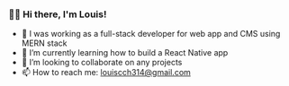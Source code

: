 ### 👋😃 Hi there, I'm Louis!
- 💪 I was working as a full-stack developer for web app and CMS using MERN stack
- 🌱 I’m currently learning how to build a React Native app
- 👯 I’m looking to collaborate on any projects
- 📫 How to reach me: [louiscch314@gmail.com](louiscch314@gmail.com)
<!--
**LouisDev314/LouisDev314** is a ✨ _special_ ✨ repository because its `README.md` (this file) appears on your GitHub profile.

Here are some ideas to get you started:

- 🔭 I’m currently working on indie game projects
- 🌱 I’m currently learning Unity
- 👯 I’m looking to collaborate on any game projects
- 📫 How to reach me: [louiscch314@gmail.com](louiscch314@gmail.com)
- ⚡ Fun fact: ...
-->
